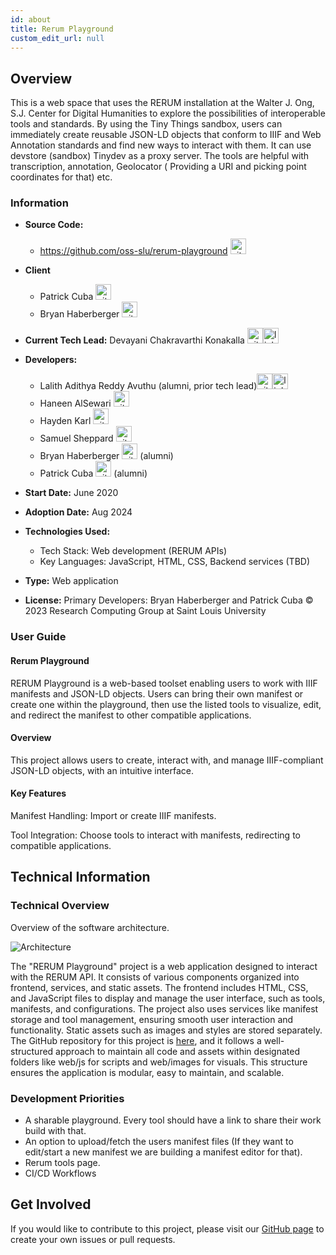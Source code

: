 ```yaml
---
id: about
title: Rerum Playground
custom_edit_url: null
---
```


## Overview

This is a web space that uses the RERUM installation at the Walter J. Ong, S.J. Center for Digital Humanities to explore the possibilities of interoperable tools and standards. By using the Tiny Things sandbox, users can immediately create reusable JSON-LD objects that conform to IIIF and Web Annotation standards and find new ways to interact with them. It can use devstore (sandbox) Tinydev as a proxy server. The tools are helpful with transcription, annotation, Geolocator ( Providing a URI and picking point coordinates for that) etc.

### Information

- **Source Code:**  
    - https://github.com/oss-slu/rerum-playground [<img src="/img/git-alt.svg" alt="git" width="25" height="25" />](https://github.com/oss-slu/rerum-playground)
    
- **Client** 
    - Patrick Cuba [<img src="/img/github.svg" alt="github" width="25" height="25" />](https://github.com/cubap)
    - Bryan Haberberger [<img src="/img/github.svg" alt="github" width="25" height="25" />](https://github.com/thehabes)

- **Current Tech Lead:** Devayani Chakravarthi Konakalla  [<img src="/img/github.svg" alt="github" width="25" height="25" />](https://github.com/Devayani1612)[<img src="/img/linkedin.svg" alt="linkedin" width="25" height="25" />](https://www.linkedin.com/in/devayani-chakravarthi-konakalla-455aa3348/)

- **Developers:**
    - Lalith Adithya Reddy Avuthu (alumni, prior tech lead)[<img src="/img/github.svg" alt="github" width="25" height="25" />](https://github.com/alar12)[<img src="/img/linkedin.svg" alt="linkedin" width="25" height="25" />](https://www.linkedin.com/in/lalith-adithya-reddy-avuthu-1a409b192/)
    - Haneen AlSewari [<img src="/img/github.svg" alt="github" width="25" height="25" />](https://github.com/haneenalsewari)
    - Hayden Karl [<img src="/img/github.svg" alt="github" width="25" height="25" />](https://github.com/haydenkarl22)
    - Samuel Sheppard [<img src="/img/github.svg" alt="github" width="25" height="25" />](https://github.com/sesheppard)
    - Bryan Haberberger [<img src="/img/github.svg" alt="github" width="25" height="25" />](https://github.com/thehabes)  (alumni)
    - Patrick Cuba [<img src="/img/github.svg" alt="github" width="25" height="25" />](https://github.com/cubap)  (alumni)

- **Start Date:**  June 2020
- **Adoption Date:**  Aug 2024
- **Technologies Used:**
    - Tech Stack: Web development (RERUM APIs)
    - Key Languages: JavaScript, HTML, CSS, Backend services (TBD)
- **Type:** Web application
- **License:** Primary Developers: Bryan Haberberger and Patrick Cuba © 2023 Research Computing Group at Saint Louis University

### User Guide

#### Rerum Playground

RERUM Playground is a web-based toolset enabling users to work with IIIF manifests and JSON-LD objects. Users can bring their own manifest or create one within the playground, then use the listed tools to visualize, edit, and redirect the manifest to other compatible applications.

#### Overview
This project allows users to create, interact with, and manage IIIF-compliant JSON-LD objects, with an intuitive interface.

#### Key Features
Manifest Handling: Import or create IIIF manifests.

Tool Integration: Choose tools to interact with manifests, redirecting to compatible applications. 

## Technical Information 

### Technical Overview

Overview of the software architecture.

![Architecture](./architecture.png)

The "RERUM Playground" project is a web application designed to interact with the RERUM API. It consists of various components organized into frontend, services, and static assets. The frontend includes HTML, CSS, and JavaScript files to display and manage the user interface, such as tools, manifests, and configurations. The project also uses services like manifest storage and tool management, ensuring smooth user interaction and functionality. Static assets such as images and styles are stored separately. The GitHub repository for this project is [here](https://github.com/oss-slu/rerum-playground), and it follows a well-structured approach to maintain all code and assets within designated folders like web/js for scripts and web/images for visuals. This structure ensures the application is modular, easy to maintain, and scalable. 

### Development Priorities

- A sharable playground. Every tool should have a link to share their work build with that. 
- An option to upload/fetch the users manifest files (If they want to edit/start a new manifest we are building a manifest editor for that).
- Rerum tools page.
- CI/CD Workflows

## Get Involved

If you would like to contribute to this project, please visit our [GitHub page](https://github.com/oss-slu/rerum-playground) to create your own issues or pull requests.
